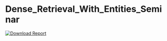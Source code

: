 # Dense_Retrieval_With_Entities_Seminar

[![Download Report](https://img.shields.io/badge/Download--PDF-Arbeit-green)](https://github.com/gsindlinger/Dense_Retrieval_With_Entities_Seminar/raw/main/Report/report.pdf)
